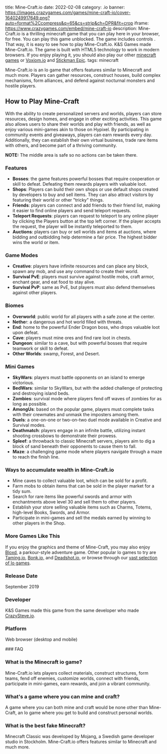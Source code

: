 title: Mine-Craft.io
date: 2022-02-08
category: .io
banner: https://images.crazygames.com/games/mine-craft-io/cover-1640249917649.png?auto=format%2Ccompress&q=65&cs=strip&ch=DPR&fit=crop
iframe: https://www.crazygames.com/embed/mine-craft-io
description: Mine-Craft.io is a thrilling minecraft game that you can play here in your browser, for free. You can play this game unblocked. The game includes controls . That way, it is easy to see how to play Mine-Craft.io. K&S Games made Mine-Craft.io. The game is built with HTML5 technology to work in modern browsers. If you enjoy playing it, you should also play our other <a href='https://www.crazygames.com/t/minecraft' target='_blank'>minecraft games</a> or <a href='https://www.crazygames.com/game/voxiom-io' target='_blank'>Voxiom.io</a> and <a href='https://www.crazygames.com/game/stickman-epic' target='_blank'>Stickman Epic</a>.
tags: minecraft

<p>Mine-Craft.io is an Io game that offers features similar to Minecraft and much more. Players can gather resources, construct houses, build complex mechanisms, form alliances, and defend against nocturnal monsters and hostile players. 


<h2>How to Play Mine-Craft</h2>
<p>With the ability to create personalized servers and worlds, players can store resources, design homes, and engage in other exciting activities. This game also allows users to share their worlds and play with friends, as well as enjoy various mini-games akin to those on Hypixel. By participating in community events and giveaways, players can earn rewards every day. Additionally, they can establish their own virtual business, trade rare items with others, and become part of a thriving community.</p>
<p><strong>NOTE:</strong> The middle area is safe so no actions can be taken there.</p>
<h3>Features</h3>
<ul>
    <li><strong>Bosses</strong>: the game features powerful bosses that require cooperation or skill to defeat. Defeating them rewards players with valuable loot.</li>
    <li><strong>Shops</strong>: Players can build their own shops or use default shops created by developers to buy and sell items. They can also attract visitors by featuring their world or other &quot;tricky&quot; things.</li>
    <li><strong>Friends</strong>: players can connect and add friends to their friend list, making it easier to find online players and send teleport requests.</li>
    <li><strong>Teleport Requests</strong>: players can request to teleport to any online player by clicking the Players button at the top left corner. If the player accepts the request, the player will be instantly teleported to them.</li>
    <li><strong>Auctions</strong>: players can buy or sell worlds and items at auctions, where bidding and outbidding help determine a fair price. The highest bidder wins the world or item.</li>
</ul>
<h3>Game Modes</h3>
<ul>
    <li><strong>Creative</strong>: players have infinite resources and can place any block, spawn any mob, and use any command to create their world.</li>
    <li><strong>Survival PvE</strong>: players must survive against hostile mobs, craft armor, enchant gear, and eat food to stay alive.</li>
    <li><strong>Survival PvP</strong>: same as PvE, but players must also defend themselves against other players.</li>
</ul>
<h3>Biomes</h3>
<ul>
    <li><strong>Overworld</strong>: public world for all players with a safe zone at the center.</li>
    <li><strong>Nethe</strong>r: a dangerous and hot world filled with threats.</li>
    <li><strong>End</strong>: home to the powerful Ender Dragon boss, who drops valuable loot upon defeat.</li>
    <li><strong>Cave</strong>: players must mine ores and find rare loot in chests.</li>
    <li><strong>Dungeon</strong>: similar to a cave, but with powerful bosses that require teamwork or skill to defeat.</li>
    <li><strong>Other Worlds</strong>: swamp, Forest, and Desert.</li>
</ul>
<h3>Mini Games</h3>
<ul>
    <li><strong>SkyWars</strong>: players must battle opponents on an island to emerge victorious.</li>
    <li><strong>BedWars</strong>: similar to SkyWars, but with the added challenge of protecting and destroying island beds.</li>
    <li><strong>Zombies</strong>: survival mode where players fend off waves of zombies for as long as possible.</li>
    <li><strong>AmongUs</strong>: based on the popular game, players must complete tasks with their crewmates and unmask the imposters among them.</li>
    <li><strong>Duels</strong>: a one-on-one or two-on-two duel mode available in Creative and Survival modes.</li>
    <li><strong>Deathmatch</strong>: players engage in an infinite battle, utilizing instant shooting crossbows to demonstrate their prowess.</li>
    <li><strong>Spleef</strong>: a throwback to classic Minecraft servers, players aim to dig a block of sand beneath their opponents to cause them to fall.</li>
    <li><strong>Maze</strong>: a challenging game mode where players navigate through a maze to reach the finish line.</li>
</ul>
<h3>Ways to accumulate wealth in Mine-Craft.io</h3>
<ul>
    <li>Mine caves to collect valuable loot, which can be sold for a profit.</li>
    <li>Farm mobs to obtain items that can be sold in the player market for a tidy sum.</li>
    <li>Search for rare items like powerful swords and armor with enchantments above level 30 and sell them to other players.</li>
    <li>Establish your store selling valuable items such as Charms, Totems, high-level Books, Swords, and Armor.</li>
    <li>Participate in mini-games and sell the medals earned by winning to other players in the Shop.</li>
</ul>
<h3>More Games Like This</h3>
<p>If you enjoy the graphics and theme of Mine-Craft, you may also enjoy <a target="_blank" href="https://www.crazygames.com/game/bloxdhop-io">Bloxd</a>, a parkour-style adventure game. Other popular Io games to try are <a target="_blank" href="https://www.crazygames.com/game/taming-io">Taming.io</a>, <a target="_blank" href="https://www.crazygames.com/game/bonkio">Bonk.io,</a> and <a target="_blank" href="https://www.crazygames.com/game/deadshot-io">Deadshot.io,</a> or browse through our <a target="_blank" href="https://www.crazygames.com/c/io">vast selection of Io games</a>. </p>
<h3>Release Date</h3>
<p>September 2019</p>
<h3>Developer</h3>
<p>K&amp;S Games made this game from the same developer who made <a target="_blank" href="https://www.crazygames.com/game/crazysteveio">CrazySteve.io</a>.</p>
<h3>Platform</h3>
<p>Web browser (desktop and mobile)</p>
        ### FAQ<h3>What is the Minecraft io game?</h3>
<p>Mine-Craft.io lets players collect materials, construct structures, form teams, fend off enemies, customize worlds, connect with friends, participate in mini-games, earn rewards, and join a vibrant community.</p>
<h3>What's a game where you can mine and craft?</h3>
<p>A game where you can both mine and craft would be none other than Mine-Craft, an Io game where you get to build and construct personal worlds.</p>
<h3>What is the best fake Minecraft?</h3>
<p>Minecraft Classic was developed by Mojang, a Swedish game developer studio in Stockholm. Mine-Craft.io offers features similar to Minecraft and much more.</p>
<p></p>
<p></p>
